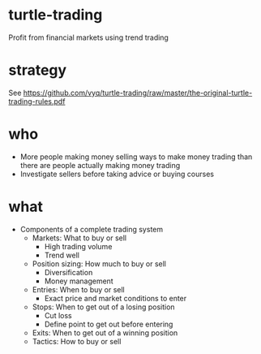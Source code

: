 # turtle-trading
Profit from financial markets using trend trading

# strategy
See https://github.com/vyq/turtle-trading/raw/master/the-original-turtle-trading-rules.pdf

# who
- More people making money selling ways to make money trading than there are people actually making money trading
- Investigate sellers before taking advice or buying courses

# what
- Components of a complete trading system
    - Markets: What to buy or sell
        - High trading volume
        - Trend well
    - Position sizing: How much to buy or sell
        - Diversification
        - Money management
    - Entries: When to buy or sell
        - Exact price and market conditions to enter
    - Stops: When to get out of a losing position
        - Cut loss
        - Define point to get out before entering
    - Exits: When to get out of a winning position
    - Tactics: How to buy or sell